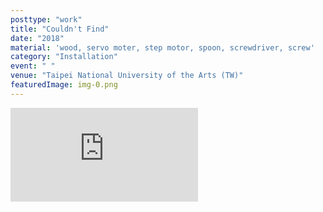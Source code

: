 ```yaml
---
posttype: "work"
title: "Couldn't Find"
date: "2018"
material: 'wood, servo moter, step motor, spoon, screwdriver, screw'
category: "Installation"
event: " "
venue: "Taipei National University of the Arts (TW)"
featuredImage: img-0.png
---
```

<div class="box">
    <div class="dscrptn">
    </div>
</div>



<div class="box">
    <div class="dscrptn">
    </div>
</div>


<div class="box"></div>
<iframe title="vimeo-player" src="https://player.vimeo.com/video/493820915" frameborder="0" allowfullscreen></iframe>
